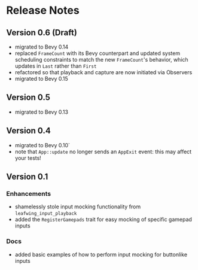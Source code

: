 # Release Notes

## Version 0.6 (Draft)

- migrated to Bevy 0.14
- replaced `FrameCount` with its Bevy counterpart and updated system scheduling constraints to match the new `FrameCount`'s behavior, which updates in `Last` rather than `First`
- refactored so that playback and capture are now initiated via Observers
- migrated to Bevy 0.15

## Version 0.5

- migrated to Bevy 0.13

## Version 0.4

- migrated to Bevy 0.10`
- note that `App::update` no longer sends an `AppExit` event: this may affect your tests!

## Version 0.1

### Enhancements

- shamelessly stole input mocking functionality from `leafwing_input_playback`
- added the `RegisterGamepads` trait for easy mocking of specific gamepad inputs

### Docs

- added basic examples of how to perform input mocking for buttonlike inputs
